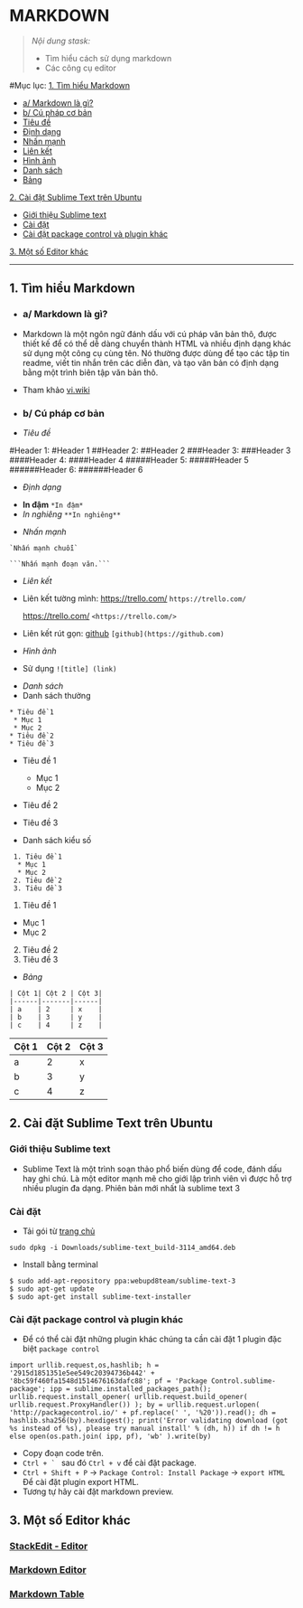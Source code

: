 # **MARKDOWN**

> *Nội dung stask:*
> - Tìm hiểu cách sử dụng markdown
> - Các công cụ editor

#Mục lục:
[1. Tìm hiểu Markdown](#1)
 * [a/ Markdown là gì?](#1a)
 * [b/ Cú pháp cơ bản](#1b)
  * [Tiêu đề](#Tiêu-đề)
  * [Định dạng](#Định-dạng)
  * [Nhấn mạnh](#Nhấn-mạnh)
  * [Liên kết](#Liên-kết)
  * [Hình ảnh](#Hình-ảnh)
  * [Danh sách](#Danh-sách)
  * [Bảng](#Bảng)
  

[2. Cài đặt Sublime Text trên Ubuntu](#2)
 * [Giới thiệu Sublime text](#2a)
 * [Cài đặt](#2b)
 * [Cài đặt package control và plugin khác](#2c)
 

[3. Một số Editor khác](#3)

-----
## 1. Tìm hiểu Markdown <a name="1"></a>
 - ### a/ Markdown là gì? <a name="1a"></a>
  - Markdown là một ngôn ngữ đánh dấu với cú pháp văn bản thô, được thiết kế để có thể dễ dàng chuyển thành HTML và nhiều định dạng khác sử dụng một công cụ cùng tên. Nó thường được dùng để tạo các tập tin readme, viết tin nhắn trên các diễn đàn, và tạo văn bản có định dạng bằng một trình biên tập văn bản thô.
- Tham khảo [vi.wiki](https://vi.wikipedia.org/wiki/Markdown)

 - ### b/ Cú pháp cơ bản <a name="1b"></a>
* *Tiêu đề* <a name="Tiêu-đề"></a>
 
#Header 1: #Header 1
##Header 2: ##Header 2
###Header 3: ###Header 3
####Header 4: ####Header 4
#####Header 5: #####Header 5
######Header 6: ######Header 6

*  *Định dạng* <a name="Định-dạng"></a>
 - **In đậm** `*In đậm*`
 - *In nghiêng* `**In nghiêng**`
* *Nhấn mạnh* <a name="Nhấn-mạnh"></a>

 ```
 `Nhấn mạnh chuỗi`
 ```
 
 ```
 ```Nhấn mạnh đoạn văn.```
 ```
 
* *Liên kết* <a name="Liên-kết"></a>

 - Liên kết tường mình: https://trello.com/ `https://trello.com/`
 
    <https://trello.com/> ```<https://trello.com/>```
 - Liên kết rút gọn: [github](https://github.com) `[github](https://github.com)`

* *Hình ảnh* <a name="Hình-ảnh"></a>

 - Sử dụng `![title] (link)`

* *Danh sách* <a name="Danh-sách"></a>
 * Danh sách thường
 ```
* Tiêu đề 1
  * Mục 1
  * Mục 2
* Tiêu đề 2
* Tiêu đề 3
```
* Tiêu đề 1
  * Mục 1
  * Mục 2
* Tiêu đề 2
* Tiêu đề 3

 * Danh sách kiểu số
 
 ```
  1. Tiêu đề 1
   * Mục 1
   * Mục 2
  2. Tiêu đề 2
  3. Tiêu đề 3
  ```
  
1. Tiêu đề 1
 * Mục 1
 * Mục 2
2. Tiêu đề 2
3. Tiêu đề 3
 
* *Bảng* <a name="Bảng"></a>

```
| Cột 1| Cột 2 | Cột 3|
|------|-------|------|
| a    | 2     | x    |
| b    | 3     | y    |
| c    | 4     | z    |
```

| Cột 1| Cột 2 | Cột 3|
|------|-------|------|
| a    | 2     | x    |
| b    | 3     | y    |
| c    | 4     | z    |



## 2. Cài đặt Sublime Text trên Ubuntu <a name="2"></a>
### Giới thiệu Sublime text <a name="2a"></a>

 - Sublime Text là một trình soạn thảo phổ biến dùng để code, đánh dấu hay ghi chú. Là một editor mạnh mẽ cho giới lập trình viên vì được hỗ trợ nhiều plugin đa dạng. Phiên bản mới nhất là sublime text 3
 
### Cài đặt <a name="2b"></a>

 * Tải gói từ [trang chủ](https://www.sublimetext.com/3)
  
  `sudo dpkg -i Downloads/sublime-text_build-3114_amd64.deb`
  
 * Install bằng terminal
 
 ```
$ sudo add-apt-repository ppa:webupd8team/sublime-text-3
$ sudo apt-get update
$ sudo apt-get install sublime-text-installer
```

### Cài đặt package control và plugin khác <a name="2c"></a>

 - Để có thể cài đặt những plugin khác chúng ta cần cài đặt 1 plugin đặc biệt `package control`
 
 ```
 import urllib.request,os,hashlib; h = '2915d1851351e5ee549c20394736b442' + '8bc59f460fa1548d1514676163dafc88'; pf = 'Package Control.sublime-package'; ipp = sublime.installed_packages_path(); urllib.request.install_opener( urllib.request.build_opener( urllib.request.ProxyHandler()) ); by = urllib.request.urlopen( 'http://packagecontrol.io/' + pf.replace(' ', '%20')).read(); dh = hashlib.sha256(by).hexdigest(); print('Error validating download (got %s instead of %s), please try manual install' % (dh, h)) if dh != h else open(os.path.join( ipp, pf), 'wb' ).write(by)
 ```

 - Copy đoạn code trên.
 - ```Ctrl + ` ``` sau đó `Ctrl + v` để cài đặt package.
 - `Ctrl + Shift + P` -> `Package Control: Install Package` -> `export HTML` Để cài đặt plugin export HTML.
 - Tương tự hãy cài đặt markdown preview.

## 3. Một số Editor khác <a name="3"></a>
### [StackEdit - Editor](https://stackedit.io/editor)
### [Markdown Editor](http://dillinger.io/)
### [Markdown Table](http://www.tablesgenerator.com/markdown_tables)
